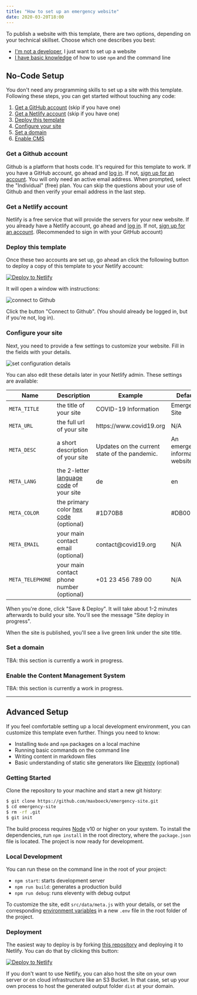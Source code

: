 ```yaml
---
title: "How to set up an emergency website"
date: 2020-03-20T18:00
---
```


To publish a website with this template, there are two options, depending on your technical skillset. Choose which one describes you best:

* [I'm not a developer](#no-code-setup), I just want to set up a website
* [I have basic knowledge](#advanced-setup) of how to use `npm` and the command line 

## No-Code Setup

You don't need any programming skills to set up a site with this template. 
Following these steps, you can get started without touching any code:

1. [Get a GitHub account](#get-a-github-account) (skip if you have one)
2. [Get a Netlify account](#get-a-netlify-account) (skip if you have one)
3. [Deploy this template](#deploy-this-template)
4. [Configure your site](#configure-your-site)
5. [Set a domain](#set-a-domain)
6. [Enable CMS](#enable-the-content-management-system)

### Get a Github account

Github is a platform that hosts code. It's required for this template to work.
If you have a GitHub account, go ahead and [log in](https://github.com/join). If not, [sign up for an account](https://github.com/join). You will only need an active email address. When prompted, select the "Individual" (free) plan. You can skip the questions about your use of Github and then verify your email address in the last step.

### Get a Netlify account

Netlify is a free service that will provide the servers for your new website.
If you already have a Netlify account, go ahead and [log in](https://app.netlify.com). If not, [sign up for an account](https://app.netlify.com/signup). (Recommended to sign in with your GitHub account)

### Deploy this template

Once these two accounts are set up, go ahead an click the following button to deploy a copy of this template to your Netlify account:

[![Deploy to Netlify](https://www.netlify.com/img/deploy/button.svg)](https://app.netlify.com/start/deploy?repository=https://github.com/maxboeck/emergency-site)

It will open a window with instructions:

![connect to Github](/static/images/uploads/netlify-deploy-step1.png)

Click the button "Connect to Github". (You should already be logged in, but if you're not, log in).

### Configure your site

Next, you need to provide a few settings to customize your website. Fill in the fields with your details.

![set configuration details](/static/images/uploads/netlify-deploy-step2.png)

You can also edit these details later in your Netlify admin.
These settings are available:

<table>
    <thead>
        <tr><th>Name</th><th>Description</th><th>Example</th><th>Default</th></tr>
    </thead>
    <tbody>
        <tr>
            <td><code>META_TITLE</code></td>
            <td>the title of your site</td>
            <td>COVID-19 Information</td>
            <td>Emergency Site</td>
        </tr>
        <tr>
            <td><code>META_URL</code></td>
            <td>the full url of your site</td>
            <td>https://www.covid19.org</td>
            <td>N/A</td>
        </tr>
        <tr>
            <td><code>META_DESC</code></td>
            <td>a short description of your site</td>
            <td>Updates on the current state of the pandemic.</td>
            <td>An emergency information website.</td>
        </tr>
        <tr>
            <td><code>META_LANG</code></td>
            <td>the 2-letter <a href="https://en.wikipedia.org/wiki/List_of_ISO_639-1_codes">language code</a> of your site</td>
            <td>de</td>
            <td>en</td>
        </tr>
        <tr>
            <td><code>META_COLOR</code></td>
            <td>the primary color <a href="https://www.color-hex.com/">hex code</a> (optional)</td>
            <td>#1D70B8</td>
            <td>#DB0000</td>
        </tr>
        <tr>
            <td><code>META_EMAIL</code></td>
            <td>your main contact email (optional)</td>
            <td>contact@covid19.org</td>
            <td>N/A</td>
        </tr> 
        <tr>
            <td><code>META_TELEPHONE</code></td>
            <td>your main contact phone number (optional)</td>
            <td>+01 23 456 789 00</td>
            <td>N/A</td>
        </tr> 
    </tbody>   
</table>

When you're done, click "Save & Deploy". It will take about 1-2 minutes afterwards to build your site. You'll see the message "Site deploy in progress".

When the site is published, you'll see a live green link under the site title.

### Set a domain

TBA: this section is currently a work in progress.

### Enable the Content Management System

TBA: this section is currently a work in progress.

--------

## Advanced Setup

If you feel comfortable setting up a local development environment, you can customize this template even further. Things you need to know:

* Installing `Node` and `npm` packages on a local machine
* Running basic commands on the command line
* Writing content in markdown files
* Basic understanding of static site generators like [Eleventy](https://11ty.dev) (optional) 

### Getting Started

Clone the repository to your machine and start a new git history:

```bash
$ git clone https://github.com/maxboeck/emergency-site.git
$ cd emergency-site
$ rm -rf .git
$ git init
```

The build process requires [Node](https://nodejs.org/en/) v10 or higher on your system. 
To install the dependencies, run `npm install` in the root directory, where the `package.json` file is located. The project is now ready for development.

### Local Development

You can run these on the command line in the root of your project:

* `npm start`: starts development server
* `npm run build`: generates a production build
* `npm run debug`: runs eleventy with debug output

To customize the site, edit `src/data/meta.js` with your details, or set the corresponding [environment variables](#configure-your-site) in a new `.env` file in the root folder of the project.

### Deployment

The easiest way to deploy is by forking [this repository](https://github.com/maxboeck/emergency-site) and deploying it to Netlify. You can do that by clicking this button:  

[![Deploy to Netlify](https://www.netlify.com/img/deploy/button.svg)](https://app.netlify.com/start/deploy?repository=https://github.com/maxboeck/emergency-site) 

If you don't want to use Netlify, you can also host the site on your own server or on cloud infrastructure like an S3 Bucket. In that case, set up your own process to host the generated output folder `dist` at your domain.